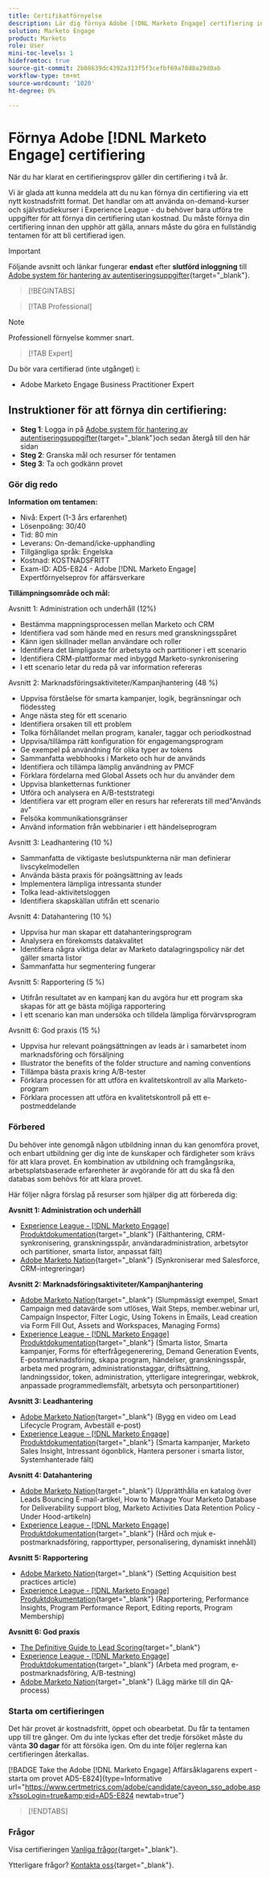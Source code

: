 ```yaml
---
title: Certifikatförnyelse
description: Lär dig förnya Adobe [!DNL Marketo Engage] certifiering innan den upphör att gälla.
solution: Marketo Engage
product: Marketo
role: User
mini-toc-levels: 1
hidefromtoc: true
source-git-commit: 2b08639dc4392a313f5f3cefbf69a78d8a29d0ab
workflow-type: tm+mt
source-wordcount: '1020'
ht-degree: 0%

---
```


# Förnya Adobe [!DNL Marketo Engage] certifiering

När du har klarat en certifieringsprov gäller din certifiering i två år.

Vi är glada att kunna meddela att du nu kan förnya din certifiering via ett nytt kostnadsfritt format. Det handlar om att använda on-demand-kurser och självstudiekurser i Experience League - du behöver bara utföra tre uppgifter för att förnya din certifiering utan kostnad. Du måste förnya din certifiering innan den upphör att gälla, annars måste du göra en fullständig tentamen för att bli certifierad igen.

>[!IMPORTANT]
>
>Följande avsnitt och länkar fungerar **endast** efter **slutförd inloggning** till [Adobe system för hantering av autentiseringsuppgifter](http://www.certmetrics.com/adobe){target="_blank"}.

>[!BEGINTABS]

>[!TAB Professional]

>[!NOTE]
>
>Professionell förnyelse kommer snart.

>[!TAB Expert]

Du bör vara certifierad (inte utgånget) i:

* Adobe Marketo Engage Business Practitioner Expert

## Instruktioner för att förnya din certifiering:

* **Steg 1**: Logga in på [Adobe system för hantering av autentiseringsuppgifter](http://www.certmetrics.com/adobe){target="_blank"}och sedan återgå till den här sidan
* **Steg 2**: Granska mål och resurser för tentamen
* **Steg 3**: Ta och godkänn provet

### Gör dig redo

**Information om tentamen:**

* Nivå: Expert (1-3 års erfarenhet)
* Lösenpoäng: 30/40
* Tid: 80 min
* Leverans: On-demand/icke-upphandling
* Tillgängliga språk: Engelska
* Kostnad: KOSTNADSFRITT
* Exam-ID: AD5-E824 - Adobe [!DNL Marketo Engage] Expertförnyelseprov för affärsverkare

**Tillämpningsområde och mål:**

Avsnitt 1: Administration och underhåll (12%)

* Bestämma mappningsprocessen mellan Marketo och CRM
* Identifiera vad som hände med en resurs med granskningsspåret
* Känn igen skillnader mellan användare och roller
* Identifiera det lämpligaste för arbetsyta och partitioner i ett scenario
* Identifiera CRM-plattformar med inbyggd Marketo-synkronisering
* I ett scenario letar du reda på var information refereras

Avsnitt 2: Marknadsföringsaktiviteter/Kampanjhantering (48 %)

* Uppvisa förståelse för smarta kampanjer, logik, begränsningar och flödessteg
* Ange nästa steg för ett scenario
* Identifiera orsaken till ett problem
* Tolka förhållandet mellan program, kanaler, taggar och periodkostnad
* Uppvisa/tillämpa rätt konfiguration för engagemangsprogram
* Ge exempel på användning för olika typer av tokens
* Sammanfatta webbhooks i Marketo och hur de används
* Identifiera och tillämpa lämplig användning av PMCF
* Förklara fördelarna med Global Assets och hur du använder dem
* Uppvisa blanketternas funktioner
* Utföra och analysera en A/B-teststrategi
* Identifiera var ett program eller en resurs har refererats till med&quot;Används av&quot;
* Felsöka kommunikationsgränser
* Använd information från webbinarier i ett händelseprogram

Avsnitt 3: Leadhantering (10 %)

* Sammanfatta de viktigaste beslutspunkterna när man definierar livscykelmodellen
* Använda bästa praxis för poängsättning av leads
* Implementera lämpliga intressanta stunder
* Tolka lead-aktivitetsloggen
* Identifiera skapskällan utifrån ett scenario

Avsnitt 4: Datahantering (10 %)

* Uppvisa hur man skapar ett datahanteringsprogram
* Analysera en förekomsts datakvalitet
* Identifiera några viktiga delar av Marketo datalagringspolicy när det gäller smarta listor
* Sammanfatta hur segmentering fungerar

Avsnitt 5: Rapportering (5 %)

* Utifrån resultatet av en kampanj kan du avgöra hur ett program ska skapas för att ge bästa möjliga rapportering
* I ett scenario kan man undersöka och tilldela lämpliga förvärvsprogram

Avsnitt 6: God praxis (15 %)

* Uppvisa hur relevant poängsättningen av leads är i samarbetet inom marknadsföring och försäljning
* Illustrator the benefits of the folder structure and naming conventions
* Tillämpa bästa praxis kring A/B-tester
* Förklara processen för att utföra en kvalitetskontroll av alla Marketo-program
* Förklara processen att utföra en kvalitetskontroll på ett e-postmeddelande

### Förbered

Du behöver inte genomgå någon utbildning innan du kan genomföra provet, och enbart utbildning ger dig inte de kunskaper och färdigheter som krävs för att klara provet. En kombination av utbildning och framgångsrika, arbetsplatsbaserade erfarenheter är avgörande för att du ska få den databas som behövs för att klara provet.

Här följer några förslag på resurser som hjälper dig att förbereda dig:

**Avsnitt 1: Administration och underhåll**

* [Experience League - [!DNL Marketo Engage] Produktdokumentation](https://experienceleague.adobe.com/docs/marketo/using/home.html?lang=en){target="_blank"} (Fälthantering, CRM-synkronisering, granskningsspår, användaradministration, arbetsytor och partitioner, smarta listor, anpassat fält)
* [Adobe Marketo Nation](https://nation.marketo.com/t5/products/ct-p/products){target="_blank"} (Synkroniserar med Salesforce, CRM-integreringar)

**Avsnitt 2: Marknadsföringsaktiviteter/Kampanjhantering**

* [Adobe Marketo Nation](https://nation.marketo.com/t5/products/ct-p/products){target="_blank"} (Slumpmässigt exempel, Smart Campaign med datavärde som utlöses, Wait Steps, member.webinar url, Campaign Inspector, Filter Logic, Using Tokens in Emails, Lead creation via Form Fill Out, Assets and Workspaces, Managing Forms)
* [Experience League - [!DNL Marketo Engage] Produktdokumentation](https://experienceleague.adobe.com/docs/marketo/using/home.html?lang=en){target="_blank"} (Smarta listor, Smarta kampanjer, Forms för efterfrågegenerering, Demand Generation Events, E-postmarknadsföring, skapa program, händelser, granskningsspår, arbeta med program, administrationstaggar, driftsättning, landningssidor, token, administration, ytterligare integreringar, webkrok, anpassade programmedlemsfält, arbetsyta och personpartitioner)

**Avsnitt 3: Leadhantering**

* [Adobe Marketo Nation](https://nation.marketo.com/t5/products/ct-p/products){target="_blank"} (Bygg en video om Lead Lifecycle Program, Avbeställ e-post)
* [Experience League - [!DNL Marketo Engage] Produktdokumentation](https://experienceleague.adobe.com/docs/marketo/using/home.html?lang=en){target="_blank"} (Smarta kampanjer, Marketo Sales Insight, Intressant ögonblick, Hantera personer i smarta listor, Systemhanterade fält)

**Avsnitt 4: Datahantering**

* [Adobe Marketo Nation](https://nation.marketo.com/t5/products/ct-p/products){target="_blank"} (Upprätthålla en katalog över Leads Bouncing E-mail-artikel, How to Manage Your Marketo Database for Deliverability support blog, Marketo Activities Data Retention Policy - Under Hood-artikeln)
* [Experience League - [!DNL Marketo Engage] Produktdokumentation](https://experienceleague.adobe.com/docs/marketo/using/home.html?lang=en){target="_blank"} (Hård och mjuk e-postmarknadsföring, rapporttyper, personalisering, dynamiskt innehåll)

**Avsnitt 5: Rapportering**

* [Adobe Marketo Nation](https://nation.marketo.com/t5/products/ct-p/products){target="_blank"} (Setting Acquisition best practices article)
* [Experience League - [!DNL Marketo Engage] Produktdokumentation](https://experienceleague.adobe.com/docs/marketo/using/home.html?lang=en){target="_blank"} (Rapportering, Performance Insights, Program Performance Report, Editing reports, Program Membership)

**Avsnitt 6: God praxis**

* [The Definitive Guide to Lead Scoring](https://www.marketo.com/definitive-guides/lead-scoring){target="_blank"}
* [Experience League - [!DNL Marketo Engage] Produktdokumentation](https://experienceleague.adobe.com/docs/marketo/using/home.html?lang=en){target="_blank"} (Arbeta med program, e-postmarknadsföring, A/B-testning)
* [Adobe Marketo Nation](https://nation.marketo.com/t5/products/ct-p/products){target="_blank"} (Lägg märke till din QA-process)

### Starta om certifieringen

Det här provet är kostnadsfritt, öppet och obearbetat. Du får ta tentamen upp till tre gånger. Om du inte lyckas efter det tredje försöket måste du vänta **30 dagar** för att försöka igen. Om du inte följer reglerna kan certifieringen återkallas.

[!BADGE Take the Adobe [!DNL Marketo Engage] Affärsåklagarens expert - starta om provet AD5-E824]{type=Informative url=&quot;https://www.certmetrics.com/adobe/candidate/caveon_sso_adobe.aspx?ssoLogin=true&amp;eid=AD5-E824 newtab=true&quot;}

>[!ENDTABS]

### Frågor

Visa certifieringen [Vanliga frågor](https://experienceleague.adobe.com/docs/certification/certification/faq.html?lang=en){target="_blank"}.

Ytterligare frågor? [Kontakta oss](mailto:certif@adobe.com){target="_blank"}.
